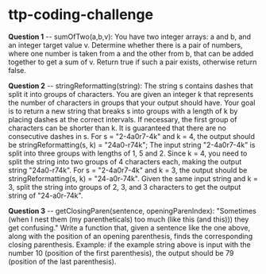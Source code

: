 # ttp-coding-challenge


**Question 1** -- sumOfTwo(a,b,v): You have two integer arrays: a and b, and an integer target value v. Determine whether there is a pair of numbers, where one number is taken from a and the other from b, that can be added together to get a sum of v. Return true if such a pair exists, otherwise return false.


**Question 2** -- stringReformatting(string): The string s contains dashes that split it into groups of characters. You are given an integer k that represents the number of characters in groups that your output should have. Your goal is to return a new string that breaks s into groups with a length of k by placing dashes at the correct intervals. If necessary, the first group of characters can be shorter than k. It is guaranteed that there are no consecutive dashes in s. For s = "2-4a0r7-4k" and k = 4, the output should be stringReformatting(s, k) = "24a0-r74k"; The input string "2-4a0r7-4k" is split into three groups with lengths of 1, 5 and 2. Since k = 4, you need to split the string into two groups of 4 characters each, making the output string "24a0-r74k". For s = "2-4a0r7-4k" and k = 3, the output should be stringReformatting(s, k) = "24-a0r-74k". Given the same input string and k = 3, split the string into groups of 2, 3, and 3 characters to get the output string of "24-a0r-74k".


**Question 3** -- getClosingParen(sentence, openingParenIndex): "Sometimes (when I nest them (my parentheticals) too much (like this (and this))) they get confusing." Write a function that, given a sentence like the one above, along with the position of an opening parenthesis, finds the corresponding closing parenthesis. Example: if the example string above is input with the number 10 (position of the first parenthesis), the output should be 79 (position of the last parenthesis).
